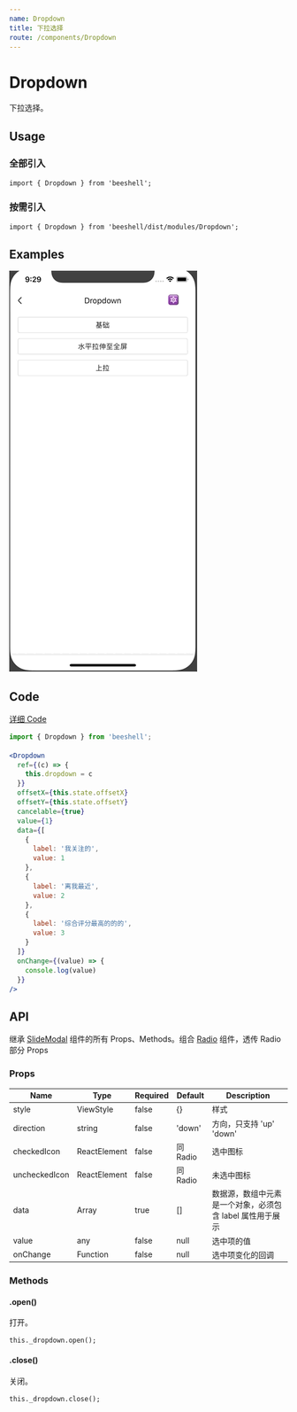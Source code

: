 ```yaml
---
name: Dropdown
title: 下拉选择
route: /components/Dropdown
---
```


# Dropdown

下拉选择。

## Usage

### 全部引入
```
import { Dropdown } from 'beeshell';
```

### 按需引入
```
import { Dropdown } from 'beeshell/dist/modules/Dropdown';
```

## Examples

![image](../images/Dropdown/1.gif)

## Code
[详细 Code](https://github.com/Meituan-Dianping/beeshell/tree/master/examples/Dropdown/index.tsx)

```jsx
import { Dropdown } from 'beeshell';

<Dropdown
  ref={(c) => {
    this.dropdown = c
  }}
  offsetX={this.state.offsetX}
  offsetY={this.state.offsetY}
  cancelable={true}
  value={1}
  data={[
    {
      label: '我关注的',
      value: 1
    },
    {
      label: '离我最近',
      value: 2
    },
    {
      label: '综合评分最高的的的',
      value: 3
    }
  ]}
  onChange={(value) => {
    console.log(value)
  }}
/>

```

## API

继承 [SlideModal](./SlideModal.md) 组件的所有 Props、Methods。组合 [Radio](./Radio.md) 组件，透传 Radio 部分 Props

### Props

| Name | Type | Required | Default | Description |
| ---- | ---- | ---- | ---- | ---- |
| style | ViewStyle | false | {} | 样式 |
| direction | string | false | 'down' | 方向，只支持 'up' 'down' |
| checkedIcon | ReactElement | false | 同 Radio | 选中图标 |
| uncheckedIcon | ReactElement | false | 同 Radio | 未选中图标 |
| data | Array | true | [] | 数据源，数组中元素是一个对象，必须包含 label 属性用于展示 |
| value | any | false | null | 选中项的值 |
| onChange | Function | false | null | 选中项变化的回调 |

### Methods

#### .open()

打开。

```
this._dropdown.open();
```

#### .close()

关闭。

```
this._dropdown.close();
```
